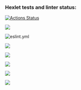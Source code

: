 ### Hexlet tests and linter status:
[![Actions Status](https://github.com/aseldzhun/frontend-project-lvl1/workflows/hexlet-check/badge.svg)](https://github.com/aseldzhun/frontend-project-lvl1/actions)

<a href="https://codeclimate.com/github/codeclimate/codeclimate/maintainability"><img src="https://api.codeclimate.com/v1/badges/a99a88d28ad37a79dbf6/maintainability" /></a>

![eslint.yml](https://github.com/aseldzhun/frontend-project-lvl1/actions/workflows/eslint.yml/badge.svg)

<a href="https://asciinema.org/a/mwxaV2hSEa9VImc5RhEU7PKz2" target="_blank"><img src="https://asciinema.org/a/mwxaV2hSEa9VImc5RhEU7PKz2.svg" /></a>

<a href="https://asciinema.org/a/454412" target="_blank"><img src="https://asciinema.org/a/454412.svg" /></a>

<a href="https://asciinema.org/a/RUGuNGMEprjbKlMgrxqiDgtVB" target="_blank"><img src="https://asciinema.org/a/RUGuNGMEprjbKlMgrxqiDgtVB.svg" /></a>

<a href="https://asciinema.org/a/454697" target="_blank"><img src="https://asciinema.org/a/454697.svg" /></a>

<a href="https://asciinema.org/a/454703" target="_blank"><img src="https://asciinema.org/a/454703.svg" /></a>